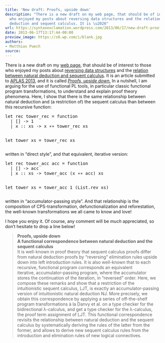 ```yaml
---
title: 'New draft: Proofs, upside down'
description: "There is a new draft on my web page, that should be of interest to those
  who enjoyed my posts about reversing data structures and the relation between natural
  deduction and sequent calculus. It is \u2026"
url: https://syntaxexclamation.wordpress.com/2013/06/17/new-draft-proofs-upside-down/
date: 2013-06-17T13:17:44-00:00
preview_image: https://s0.wp.com/i/blank.jpg
authors:
- Matthias Puech
source:
---
```


<p>There is a new draft on my <a href="http://www.pps.univ-paris-diderot.fr/~puech/">web page</a>, that should be of interest to those who enjoyed my posts about <a href="https://syntaxexclamation.wordpress.com/2011/08/31/reversing-data-structures/" title="Reversing data&nbsp;structures">reversing data structures</a> and the <a href="https://syntaxexclamation.wordpress.com/2011/09/01/reverse-natural-deduction-and-get-sequent-calculus/" title="Reverse natural deduction and get sequent&nbsp;calculus">relation between natural deduction and sequent calculus</a>. It is an article submitted to <a href="http://aplas2013.soic.indiana.edu/">APLAS 2013</a>, and it is called&nbsp;<em><a href="http://www.pps.univ-paris-diderot.fr/~puech/upside.pdf" title="Proofs, upside down">Proofs, upside down.</a></em> In a nutshell, I am arguing for the use of functional PL tools, in particular classic functional program transformations, to understand and explain proof theory phenomena. Here, I show that there is the same relationship between natural deduction and (a restriction of) the sequent calculus than between this recursive function:</p>
<pre class="brush: fsharp; title: ; notranslate">
let rec tower_rec = function
  | [] -&gt; 1
  | x :: xs -&gt; x &lowast;&lowast; tower_rec xs

let tower xs = tower_rec xs
</pre>
<p>written in &ldquo;direct style&rdquo;, and that equivalent, iterative version:</p>
<pre class="brush: fsharp; title: ; notranslate">
let rec tower_acc acc = function
  | [] -&gt; acc
  | x :: xs -&gt; tower_acc (x &lowast;&lowast; acc) xs

let tower xs = tower_acc 1 (List.rev xs)
</pre>
<p>written in &ldquo;accumulator-passing style&rdquo;. And that relationship is the composition of CPS-transformation, defunctionalization and reforestation, the well-known transformations we all came to know and love!</p>
<p>I hope you enjoy it. Of course, any comment will be <i>much</i> appreciated, so don&rsquo;t hesitate to drop a line below!</p>
<blockquote><p>
<strong>Proofs, upside down</strong><br/>
<strong>A functional correspondence between&nbsp;natural deduction and the sequent calculus</strong><br/>
It is well-known in proof theory that sequent calculus proofs&nbsp;differ from natural deduction proofs by &ldquo;reversing&rdquo; elimination rules&nbsp;upside down into left introduction rules. It is also well-known that to&nbsp;each recursive, functional program corresponds an equivalent iterative,&nbsp;accumulator-passing program, where the accumulator stores the continuation of the iteration, in &ldquo;reversed&rdquo; order. Here, we compose these remarks and show that a restriction of the intuitionistic sequent calculus,&nbsp;LJT, is exactly an accumulator-passing version of intuitionistic natural&nbsp;deduction NJ. More precisely, we obtain this correspondence by applying&nbsp;a series of off-the-shelf program transformations &agrave; la Danvy et al. on&nbsp;a type checker for the bidirectional &lambda;-calculus, and get a type checker&nbsp;for the &lambda;-calculus, the proof term assignment of LJT. This functional&nbsp;correspondence revisits the relationship between natural deduction and&nbsp;the sequent calculus by systematically deriving the rules of the latter&nbsp;from the former, and allows to derive new sequent calculus rules from&nbsp;the introduction and elimination rules of new logical connectives.
</p></blockquote>

